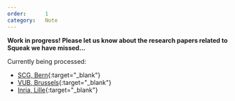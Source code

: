 ```yaml
---
order:      1
category:   Note
---
```

**Work in progress! Please let us know about the research papers related to Squeak we have missed...**

Currently being processed:

- [SCG, Bern](http://scg.unibe.ch){:target="_blank"}
- [VUB, Brussels](https://soft.vub.ac.be/soft/){:target="_blank"}
- [Inria, Lille](http://rmod.inria.fr){:target="_blank"}
